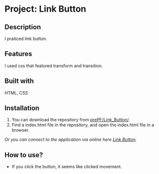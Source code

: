 # Project: Link Button

## Description

I praticed link button.

## Features

I used css that featured transform and transition.
 
## Built with

HTML, CSS

## Installation

1. You can download the repository from
[prePF/Link_Button/](https://github.com/leiachung41/prePF/tree/master/Link_Button/).
2. Find a index.html file in the repository, and open the index.html file in a browser.

*Or you can connect to the application via online here [Link Button](https://leiachung41.github.io/prePF/Link_Button/index.html).*

## How to use?

  - If you click the button, it seems like clicked movement. 



